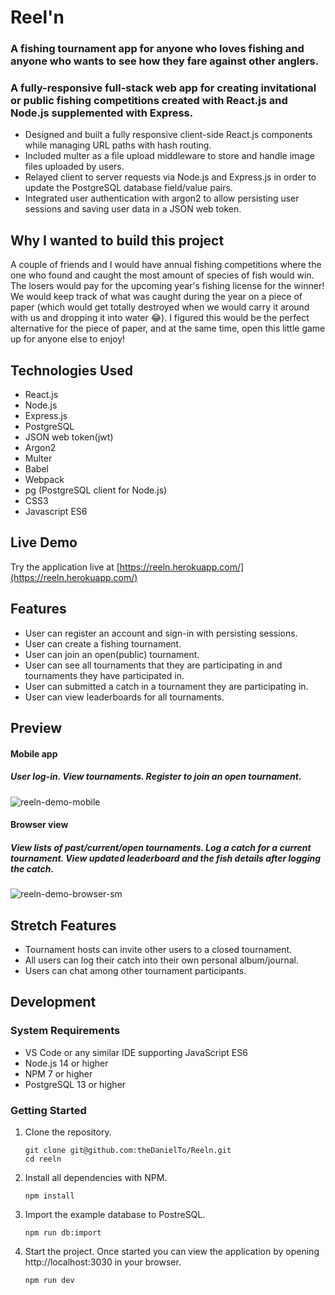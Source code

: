 # Reel'n
### A fishing tournament app for anyone who loves fishing and anyone who wants to see how they fare against other anglers.
### A fully-responsive full-stack web app for creating invitational or public fishing competitions created with React.js and Node.js supplemented with Express.

- Designed and built a fully responsive client-side React.js components while managing URL paths with hash routing.
- Included multer as a file upload middleware to store and handle image files uploaded by users.
- Relayed client to server requests via Node.js and Express.js in order to update the PostgreSQL database field/value pairs.
- Integrated user authentication with argon2 to allow persisting user sessions and saving user data in a JSON web token.

## Why I wanted to build this project

A couple of friends and I would have annual fishing competitions where the one who found and caught the most amount of species of fish would win. The losers would pay for the upcoming year's fishing license for the winner! We would keep track of what was caught during the year on a piece of paper (which would get totally destroyed when we would carry it around with us and dropping it into water :joy:). I figured this would be the perfect alternative for the piece of paper, and at the same time, open this little game up for anyone else to enjoy!

## Technologies Used

- React.js
- Node.js
- Express.js
- PostgreSQL
- JSON web token(jwt)
- Argon2
- Multer
- Babel
- Webpack
- pg (PostgreSQL client for Node.js)
- CSS3
- Javascript ES6

## Live Demo

Try the application live at [https://reeln.herokuapp.com/](https://reeln.herokuapp.com/)

## Features

- User can register an account and sign-in with persisting sessions.
- User can create a fishing tournament.
- User can join an open(public) tournament.
- User can see all tournaments that they are participating in and tournaments they have participated in.
- User can submitted a catch in a tournament they are participating in.
- User can view leaderboards for all tournaments.

## Preview

#### Mobile app
##### User log-in. View tournaments. Register to join an open tournament.
![reeln-demo-mobile](https://user-images.githubusercontent.com/82009814/128575620-58eac792-8653-4199-8ab5-3a111ec10865.gif)

#### Browser view
##### View lists of past/current/open tournaments. Log a catch for a current tournament. View updated leaderboard and the fish details after logging the catch.
![reeln-demo-browser-sm](https://user-images.githubusercontent.com/82009814/128576184-f299aaff-ef19-401d-a52c-d99a0adaab00.gif)

## Stretch Features

- Tournament hosts can invite other users to a closed tournament.
- All users can log their catch into their own personal album/journal.
- Users can chat among other tournament participants.

## Development

### System Requirements

- VS Code or any similar IDE supporting JavaScript ES6
- Node.js 14 or higher
- NPM 7 or higher
- PostgreSQL 13 or higher

### Getting Started

1. Clone the repository.

    ```shell
    git clone git@github.com:theDanielTo/Reeln.git
    cd reeln
    ```
    
2. Install all dependencies with NPM.

    ```shell
    npm install
    ```
    
3. Import the example database to PostreSQL.

    ```shell
    npm run db:import
    ```

4. Start the project. Once started you can view the application by opening http://localhost:3030 in your browser.

    ```shell
    npm run dev
    ```
